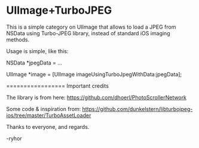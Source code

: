 UIImage+TurboJPEG
=================


This is a simple category on UIImage that allows to load a JPEG from NSData using Turbo-JPEG library, instead of standard iOS imaging methods.

Usage is simple, like this:


NSData *jpegData = ...

UIImage *image = [UIImage imageUsingTurboJpegWithData:jpegData];


=================
Important credits

The library is from here:
https://github.com/dhoerl/PhotoScrollerNetwork

Some code & inspiration from:
https://github.com/dunkelstern/libturbojpeg-ios/tree/master/TurboAssetLoader


Thanks to everyone, and regards.

-ryhor
